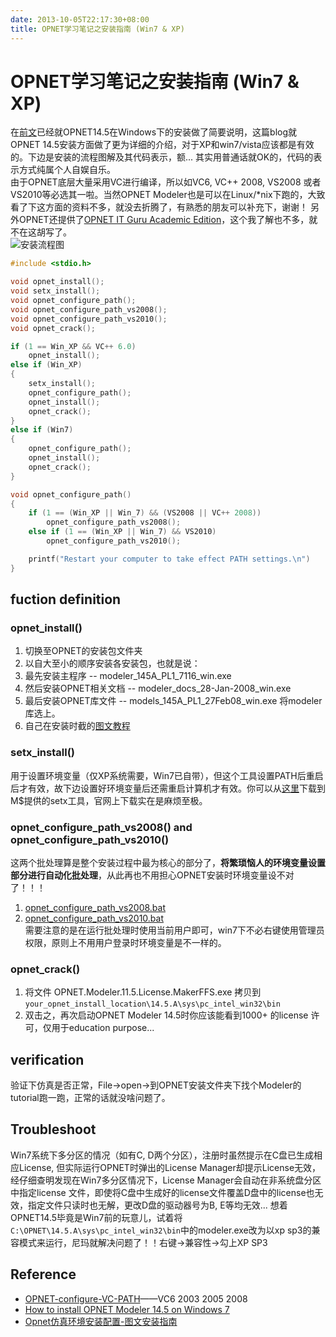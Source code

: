```yaml
---
date: 2013-10-05T22:17:30+08:00
title: OPNET学习笔记之安装指南 (Win7 & XP)
---
```


# OPNET学习笔记之安装指南 (Win7 & XP)

在[前文](http://126.am/uGltr3)已经就OPNET14.5在Windows下的安装做了简要说明，这篇blog就OPNET 14.5安装方面做了更为详细的介绍，对于XP和win7/vista应该都是有效的。下边是安装的流程图解及其代码表示，额... 其实用普通话就OK的，代码的表示方式纯属个人自娱自乐。  
由于OPNET底层大量采用VC进行编译，所以如VC6, VC++ 2008, VS2008 或者 VS2010等必选其一啦。当然OPNET Modeler也是可以在Linux/*nix下跑的，大致看了下这方面的资料不多，就没去折腾了，有熟悉的朋友可以补充下，谢谢！  另外OPNET还提供了[OPNET IT Guru Academic Edition](http://www.opnet.com/university_program/itguru_academic_edition/)，这个我了解也不多，就不在这胡写了。  
![安装流程图](http://7xojrx.com1.z0.glb.clouddn.com/images/misc/opnet_install.jpg)    

```c
#include <stdio.h>

void opnet_install();
void setx_install();
void opnet_configure_path();
void opnet_configure_path_vs2008();
void opnet_configure_path_vs2010();
void opnet_crack();

if (1 == Win_XP && VC++ 6.0)  
    opnet_install();  
else if (Win_XP) 
{
    setx_install();
    opnet_configure_path();
    opnet_install();
    opnet_crack();
}
else if (Win7)
{
    opnet_configure_path();
    opnet_install();
    opnet_crack();
}

void opnet_configure_path()
{
    if (1 == (Win_XP || Win_7) && (VS2008 || VC++ 2008)) 
        opnet_configure_path_vs2008();
    else if (1 == (Win_XP || Win_7) && VS2010) 
        opnet_configure_path_vs2010();

    printf("Restart your computer to take effect PATH settings.\n")
}
```

## fuction definition 
### opnet_install()  
1. 切换至OPNET的安装包文件夹  
2. 以自大至小的顺序安装各安装包，也就是说：  
3. 最先安装主程序 -- modeler_145A_PL1_7116_win.exe  
4. 然后安装OPNET相关文档 -- modeler_docs_28-Jan-2008_win.exe  
5. 最后安装OPNET库文件 -- models_145A_PL1_27Feb08_win.exe  将modeler库选上。  
6. 自己在安装时截的[图文教程](https://dl.dropboxusercontent.com/u/54487077/blog/OPNET%2014.5%20installation%20guide.pdf)  

### setx_install()  
用于设置环境变量（仅XP系统需要，Win7已自带），但这个工具设置PATH后重启后才有效，故下边设置好环境变量后还需重启计算机才有效。你可以从[这里](http://db.tt/nTfoGgtB)下载到M$提供的setx工具，官网上下载实在是麻烦至极。  

### opnet_configure_path_vs2008() and opnet_configure_path_vs2010()  
这两个批处理算是整个安装过程中最为核心的部分了，**将繁琐恼人的环境变量设置部分进行自动化批处理**，从此再也不用担心OPNET安装时环境变量设不对了！！！  
1. [opnet_configure_path_vs2008.bat](https://dl.dropboxusercontent.com/u/54487077/blog/opnet-vs2008.bat)  
2. [opnet_configure_path_vs2010.bat](https://dl.dropboxusercontent.com/u/54487077/blog/opnet-vs2010.bat)  
需要注意的是在运行批处理时使用当前用户即可，win7下不必右键使用管理员权限，原则上不用用户登录时环境变量是不一样的。  

### opnet_crack()  
1. 将文件 OPNET.Modeler.11.5.License.MakerFFS.exe 拷贝到 `your_opnet_install_location\14.5.A\sys\pc_intel_win32\bin`  
2. 双击之，再次启动OPNET Modeler 14.5时你应该能看到1000+ 的license 许可，仅用于education purpose...  

## verification  
验证下仿真是否正常，File->open->到OPNET安装文件夹下找个Modeler的tutorial跑一跑，正常的话就没啥问题了。  

## Troubleshoot  
Win7系统下多分区的情况（如有C, D两个分区），注册时虽然提示在C盘已生成相应License, 但实际运行OPNET时弹出的License Manager却提示License无效，经仔细查明发现在Win7多分区情况下，License Manager会自动在非系统盘分区中指定license 文件，即使将C盘中生成好的license文件覆盖D盘中的license也无效，指定文件只读时也无解，更改D盘的驱动器号为B, E等均无效...  想着OPNET14.5毕竟是Win7前的玩意儿，试着将`C:\OPNET\14.5.A\sys\pc_intel_win32\bin`中的modeler.exe改为以xp sp3的兼容模式来运行，尼玛就解决问题了！！右键->兼容性->勾上XP SP3  

## Reference  
* [OPNET-configure-VC-PATH](http://db.tt/7YdSKESL)——VC6 2003 2005 2008  
* [How to install OPNET Modeler 14.5 on Windows 7](http://db.tt/R9vulOHp)  
* [Opnet仿真环境安装配置-图文安装指南](http://blog.sina.com.cn/s/blog_6c73f6ef0100xdyf.html)